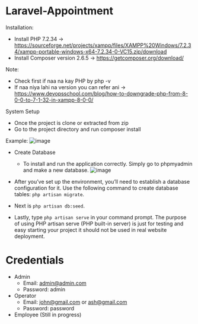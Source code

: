 # Laravel-Appointment

Installation:
- Install PHP 7.2.34 -> https://sourceforge.net/projects/xampp/files/XAMPP%20Windows/7.2.34/xampp-portable-windows-x64-7.2.34-0-VC15.zip/download
- Install Composer version 2.6.5 -> https://getcomposer.org/download/

Note:
- Check first if naa na kay PHP by php -v
- If naa niya lahi na version you can refer ani -> https://www.devopsschool.com/blog/how-to-downgrade-php-from-8-0-0-to-7-1-32-in-xampp-8-0-0/

System Setup
- Once the project is clone or extracted from zip
- Go to the project directory and run composer install

Example:
![image](https://github.com/lunestelle/Laravel-Appointment/assets/119985247/5970b2c4-9848-4c61-96e7-56253cf7af61)

- Create Database
    - To install and run the application correctly. Simply go to phpmyadmin and make a new database.
![image](https://github.com/lunestelle/Laravel-Appointment/assets/119985247/93935c81-a2cc-44a7-8f3e-9266e085783f)

- After you’ve set up the environment, you’ll need to establish a database configuration for it. Use the following command to create database tables: `php artisan migrate`.
- Next is `php artisan db:seed`.
- Lastly, type `php artisan serve` in your command prompt. The purpose of using PHP artisan serve (PHP built-in server) is just for testing and easy starting your project it should not be used in real website deployment.

# Credentials
- Admin
  - Email: admin@admin.com
  - Password: admin
- Operator
  - Email: john@gmail.com or ash@gmail.com
  - Password: password
- Employee (Still in progress)
